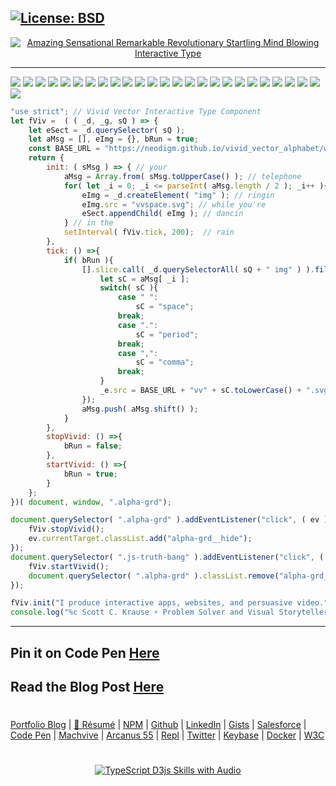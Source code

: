 [![License: BSD](https://badgen.net/badge/license/BSD/orange)](https://opensource.org/licenses/BSD-3-Clause)
---
<p align="center">
  <a target="_blank" href="https://neodigm.github.io/vivid_vector_alphabet/">
  <img src="https://repository-images.githubusercontent.com/182188356/dc9b1680-2061-11eb-8a11-8833bfbfd6c2" title="Amazing Sensational Remarkable Revolutionary Startling Mind Blowing Interactive Type">
  </a>
</p>
<hr>

![](https://neodigm.github.io/vivid_vector_alphabet/wasm/vva.svg)
![](https://neodigm.github.io/vivid_vector_alphabet/wasm/vvb.svg)
![](https://neodigm.github.io/vivid_vector_alphabet/wasm/vvc.svg)
![](https://neodigm.github.io/vivid_vector_alphabet/wasm/vvd.svg)
![](https://neodigm.github.io/vivid_vector_alphabet/wasm/vve.svg)
![](https://neodigm.github.io/vivid_vector_alphabet/wasm/vvf.svg)
![](https://neodigm.github.io/vivid_vector_alphabet/wasm/vvg.svg)
![](https://neodigm.github.io/vivid_vector_alphabet/wasm/vvh.svg)
![](https://neodigm.github.io/vivid_vector_alphabet/wasm/vvi.svg)
![](https://neodigm.github.io/vivid_vector_alphabet/wasm/vvj.svg)
![](https://neodigm.github.io/vivid_vector_alphabet/wasm/vvk.svg)
![](https://neodigm.github.io/vivid_vector_alphabet/wasm/vvl.svg)
![](https://neodigm.github.io/vivid_vector_alphabet/wasm/vvm.svg)
![](https://neodigm.github.io/vivid_vector_alphabet/wasm/vvn.svg)
![](https://neodigm.github.io/vivid_vector_alphabet/wasm/vvo.svg)
![](https://neodigm.github.io/vivid_vector_alphabet/wasm/vvp.svg)
![](https://neodigm.github.io/vivid_vector_alphabet/wasm/vvq.svg)
![](https://neodigm.github.io/vivid_vector_alphabet/wasm/vvr.svg)
![](https://neodigm.github.io/vivid_vector_alphabet/wasm/vvs.svg)
![](https://neodigm.github.io/vivid_vector_alphabet/wasm/vvt.svg)
![](https://neodigm.github.io/vivid_vector_alphabet/wasm/vvu.svg)
![](https://neodigm.github.io/vivid_vector_alphabet/wasm/vvv.svg)
![](https://neodigm.github.io/vivid_vector_alphabet/wasm/vvw.svg)
![](https://neodigm.github.io/vivid_vector_alphabet/wasm/vvx.svg)
![](https://neodigm.github.io/vivid_vector_alphabet/wasm/vvy.svg)
![](https://neodigm.github.io/vivid_vector_alphabet/wasm/vvz.svg)

```javascript
"use strict"; // Vivid Vector Interactive Type Component
let fViv =  ( ( _d, _g, sQ ) => {
	let eSect = _d.querySelector( sQ );
	let aMsg = [], eImg = {}, bRun = true;
	const BASE_URL = "https://neodigm.github.io/vivid_vector_alphabet/wasm/";
	return {
		init: ( sMsg ) => { // your
			aMsg = Array.from( sMsg.toUpperCase() ); // telephone
			for( let _i = 0; _i <= parseInt( aMsg.length / 2 ); _i++ ){ // been
				eImg = _d.createElement( "img" ); // ringin
				eImg.src = "vvspace.svg"; // while you're
				eSect.appendChild( eImg ); // dancin
			} // in the
			setInterval( fViv.tick, 200);  // rain
		},
		tick: () =>{
			if( bRun ){
				[].slice.call( _d.querySelectorAll( sQ + " img" ) ).filter( ( _e, _i ) => {
					let sC = aMsg[ _i ];
					switch( sC ){
						case " ":
							sC = "space";
						break;
						case ".":
							sC = "period";
						break;
						case ",":
							sC = "comma";
						break;
					}
					_e.src = BASE_URL + "vv" + sC.toLowerCase() + ".svg";
				});
				aMsg.push( aMsg.shift() );				
			}
		},
		stopVivid: () =>{
			bRun = false;
		},
		startVivid: () =>{
			bRun = true;
		}
	};
})( document, window, ".alpha-grd");

document.querySelector( ".alpha-grd" ).addEventListener("click", ( ev ) => {
	fViv.stopVivid();
	ev.currentTarget.classList.add("alpha-grd__hide");
});
document.querySelector( ".js-truth-bang" ).addEventListener("click", ( ev ) => {
	fViv.startVivid();
	document.querySelector( ".alpha-grd" ).classList.remove("alpha-grd__hide");
});

fViv.init("I produce interactive apps, websites, and persuasive video.");
console.log("%c Scott C. Krause ⚡ Problem Solver and Visual Storyteller", "background: #000; color: #f4dc5e; font-size: 28px");
```

---
Pin it on Code Pen [Here](https://codepen.io/neodigm24)
---
Read the Blog Post [Here](https://www.theScottKrause.com/)
---
#
[Portfolio Blog](https://www.theScottKrause.com) |
[🦄 Résumé](https://thescottkrause.com/Arcanus_Scott_C_Krause_2020.pdf) |
[NPM](https://www.npmjs.com/~neodigm) |
[Github](https://github.com/neodigm) |
[LinkedIn](https://www.linkedin.com/in/neodigm555/) |
[Gists](https://gist.github.com/neodigm?direction=asc&sort=created) |
[Salesforce](https://trailblazer.me/id/skrause) |
[Code Pen](https://codepen.io/neodigm24) |
[Machvive](https://machvive.com/) |
[Arcanus 55](https://www.arcanus55.com/?trusted55=A55PV2) |
[Repl](https://repl.it/@neodigm) |
[Twitter](https://twitter.com/neodigm55) |
[Keybase](https://keybase.io/neodigm) |
[Docker](https://hub.docker.com/u/neodigm) |
[W3C](https://www.w3.org/users/123844)
#

<p align="center">
  <a target="_blank" href="https://thescottkrause.com/d3_datavis_skills.html">
  <img src="https://repository-images.githubusercontent.com/178555357/2b6ad880-7aa0-11ea-8dde-63e70187e3e9" title="TypeScript D3js Skills with Audio">
  </a>
</p>
